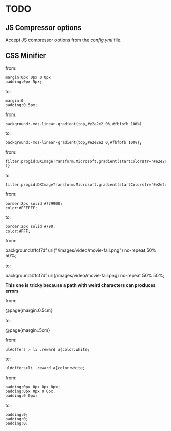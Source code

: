 # TODO

## JS Compressor options

Accept JS compressor options from the *config.yml* file.

## CSS Minifier

from:

    margin:0px 0px 0 0px
    padding:0px 5px;

to:

    margin:0
    padding:0 5px;


from:

    background:-moz-linear-gradient(top,#e2e2e2 0%,#fbfbfb 100%)

to:

    background:-moz-linear-gradient(top,#e2e2e2 0,#fbfbfb 100%);
    

from: 

    filter:progid:DXImageTransform.Microsoft.gradient(startColorstr='#e2e2e2',endColorstr='#fbfbfb',GradientType=0 )}
    
to

    filter:progid:DXImageTransform.Microsoft.gradient(startColorstr='#e2e2e2',endColorstr='#fbfbfb',GradientType=0)}
    

from: 

    border:2px solid #779900;
    color:#FFFFFF;

to:

    border:2px solid #790;
    color:#FFF;
    
from: 

  background:#fcf7df url("/images/video/movie-fail.png") no-repeat 50% 50%;
  
to: 

  background:#fcf7df url(/images/video/movie-fail.png) no-repeat 50% 50%;
  
**This one is tricky because a path with weird characters can produces errors**


from: 
  
  @page{margin:0.5cm}

to:

  @page{margin:.5cm}
  
  
  
from: 

    ul#offers > li .reward a{color:white;

to:

    ul#offers>li .reward a{color:white;
      
from:

    padding:0px 0px 0px 0px;
    padding:0px 0px 0 0px;
    padding:0 0px;
    
to:

    padding:0;
    padding:0;
    padding:0;
